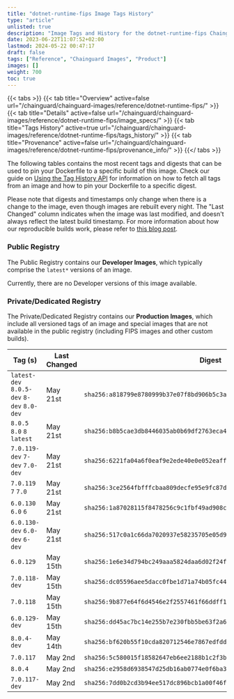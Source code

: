```yaml
---
title: "dotnet-runtime-fips Image Tags History"
type: "article"
unlisted: true
description: "Image Tags and History for the dotnet-runtime-fips Chainguard Image"
date: 2023-06-22T11:07:52+02:00
lastmod: 2024-05-22 00:47:17
draft: false
tags: ["Reference", "Chainguard Images", "Product"]
images: []
weight: 700
toc: true
---
```


{{< tabs >}}
{{< tab title="Overview" active=false url="/chainguard/chainguard-images/reference/dotnet-runtime-fips/" >}}
{{< tab title="Details" active=false url="/chainguard/chainguard-images/reference/dotnet-runtime-fips/image_specs/" >}}
{{< tab title="Tags History" active=true url="/chainguard/chainguard-images/reference/dotnet-runtime-fips/tags_history/" >}}
{{< tab title="Provenance" active=false url="/chainguard/chainguard-images/reference/dotnet-runtime-fips/provenance_info/" >}}
{{</ tabs >}}

The following tables contains the most recent tags and digests that can be used to pin your Dockerfile to a specific build of this image. Check our guide on [Using the Tag History API](/chainguard/chainguard-images/using-the-tag-history-api/) for information on how to fetch all tags from an image and how to pin your Dockerfile to a specific digest.

Please note that digests and timestamps only change when there is a change to the image, even though images are rebuilt every night. The "Last Changed" column indicates when the image was last modified, and doesn't always reflect the latest build timestamp. For more information about how our reproducible builds work, please refer to [this blog post](https://www.chainguard.dev/unchained/reproducing-chainguards-reproducible-image-builds).

### Public Registry
The Public Registry contains our **Developer Images**, which typically comprise the `latest*` versions of an image.

Currently, there are no Developer versions of this image available.

### Private/Dedicated Registry
The Private/Dedicated Registry contains our **Production Images**, which include all versioned tags of an image and special images that are not available in the public registry (including FIPS images and other custom builds).

| Tag (s)                                     | Last Changed | Digest                                                                    |
|---------------------------------------------|--------------|---------------------------------------------------------------------------|
|  `latest-dev` `8.0.5-dev` `8-dev` `8.0-dev` | May 21st     | `sha256:a818799e8780999b37e07f8bd906b5c3a345b5fc982e14bf95e0feeffe29fc4a` |
|  `8.0.5` `8.0` `8` `latest`                 | May 21st     | `sha256:b8b5cae3db8446035ab0b69df2763eca43cf62140e32a22dc40b0716ccf96286` |
|  `7.0.119-dev` `7-dev` `7.0-dev`            | May 21st     | `sha256:6221fa04a6f0eaf9e2ede40e0e052eaff5b7ffa7556b546630caf0b5086aa3ab` |
|  `7.0.119` `7` `7.0`                        | May 21st     | `sha256:3ce2564fbfffcbaa809decfe95e9fc87dc9b4969826a3dfe301f91381769a813` |
|  `6.0.130` `6.0` `6`                        | May 21st     | `sha256:1a87028115f8478256c9c1fbf49ad908c4e3435d23a3acee073efe8d65072f6b` |
|  `6.0.130-dev` `6.0-dev` `6-dev`            | May 21st     | `sha256:517c0a1c66da7020937e58235705e05d9212892503f4aaee467e26308e764e97` |
|  `6.0.129`                                  | May 15th     | `sha256:1e6e34d794bc249aaa5824daa6d02f24f3b351056518a45450764a1537db0988` |
|  `7.0.118-dev`                              | May 15th     | `sha256:dc05596aee5dacc0fbe1d71a74b05fc445c9b6ffeab89e02787290c54d95e500` |
|  `7.0.118`                                  | May 15th     | `sha256:9b877e64f6d4546e2f2557461f66ddff17d4142d55e480dec341fc90d61b1299` |
|  `6.0.129-dev`                              | May 15th     | `sha256:dd45ac7bc14e255b7e230fbb5be63f2a61ccb01f7d15b919e03e5b5360a93a13` |
|  `8.0.4-dev`                                | May 14th     | `sha256:bf620b55f10cda820712546e7867edfdd15d0a676dfa5d0e9b2e8c0dd3648f89` |
|  `7.0.117`                                  | May 2nd      | `sha256:5c580015f18582647eb6ee2188b1c2f3b4aaff279fc5a9e52d8803cbec9cea2e` |
|  `8.0.4`                                    | May 2nd      | `sha256:e2958d6938547d25db16ab0774e0f6ba3a58aeb3685289752a7b1dbb278eb748` |
|  `7.0.117-dev`                              | May 2nd      | `sha256:7dd0b2cd3b94ee517dc896bcb1a00f46f6246356d82c606ce85a4ec181ffc950` |

